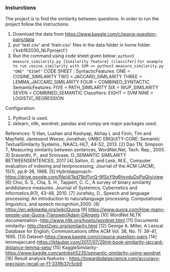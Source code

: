 ### Insturctions
The project is to find the similarity between questions. In order to run the project follow the instructions:
1. Download the data from https://www.kaggle.com/c/quora-question-pairs/data
2. put 'test.csv' and 'train.csv' files in the data folder in home folder ('kxb162030_NLPproject')
3. Run the command using code sheet given below:
`python3 measure_similarity.py [Similarity feature] [classifer]`
`For example to run cosine_similarity with SVM => python3 measure_similarity.py "ONE" "EIGHT"`
CODE SHEET :
SyntacticFeatures:
ONE = COSINE_SIMILARITY
TWO = JACCARD_SIMILARITY
THREE = LEMMA_JACCARD_SIMILARITY
FOUR = COMBINED_SYNTACTIC
SemanticFeatures:
FIVE = PATH_SIMILARITY
SIX = WUP_SIMILARITY
SEVEN = COMBINED_SEMANTIC
Classifiers:
EIGHT = SVM
NINE = LOGISTIC_REGRESSION

Configuration:
1. Python3 is used.
2. sklearn, nltk, wordnet, pandas and numpy are major packages used.

References:
1]  Han, Lushan and Kashyap, Abhay L and Finin, Tim and Mayfield, Jamesand  Weese,  Jonathan,  UMBC  EBIQUITY-CORE:  Semantic  TextualSimilarity Systems., NAACL-HLT, 44-52, 2013.
[2]  Dao TN, Simpson T, Measuring similarity between sentences, WordNet.Net, Tech. Rep., 2005.
3]  Sravanthi, P., and Srinivase, D.,SEMANTIC SIMILARITY BETWEENSENTENCES, 2017
[4]  Salton,  G.  and  Lesk,  M.E.,  Computer  evaluation  of  indexing  and  textprocessing, Journal of the ACM (JACM), 15(1), pp.8-36, 1968.
[5]  Hybridapproach-https://drive.google.com/file/d/1kd79of1vrQ–9fSxY9g6hvvduDoPpQIv/view
[6]  Choi, S. S., Cha, S. H., Tappert, C. C., A survey of binary similarity anddistance  measures.  Journal  of  Systemics,  Cybernetics  and  Informatics,8(1), 43-48, 2010.
[7]  Jurafsky, D., Speech and language processing: An introduction to naturallanguage processing. Computational linguistics, and speech recognition,2000.
[8]  https://en.wikipedia.org/wiki/Quora
[9]  https://www.quora.com/How-many-people-use-Quora-7/answer/Adam-DAngelo
[10]  WordNet NLTK documentation -http://www.nltk.org/howto/wordnet.html
[11]  Documents similarity- http://text2vec.org/similarity.html
[12]  George A. Miller, A Lexical Database for English, Communications ofthe ACM Vol. 38, No. 11: 39-41, 1995.
[13]  Dataset-https://www.kaggle.com/c/quora-question-pairs
[14]  lemmajaccard-https://jktauber.com/2017/07/29/nt-book-similarity-jaccard-distance-lemma-sets/
[15]  KaggleSimilarity-https://www.kaggle.com/antriksh5235/semantic-similarity-using-wordnet
[16]  Result   analysis   features   -   https://towardsdatascience.com/accuracy-precision-recall-or-f1-331fb37c5cb9
